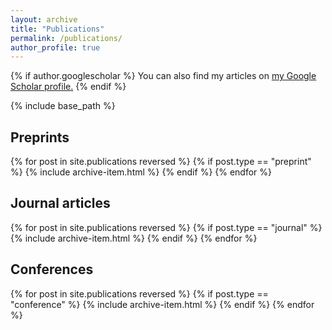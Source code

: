 ```yaml
---
layout: archive
title: "Publications"
permalink: /publications/
author_profile: true
---
```


{% if author.googlescholar %}
  You can also find my articles on <u><a href="{{author.googlescholar}}">my Google Scholar profile</a>.</u>
{% endif %}

{% include base_path %}


## Preprints

{% for post in site.publications reversed %}
  {% if post.type == "preprint" %}
    {% include archive-item.html %}
  {% endif %}
{% endfor %}

## Journal articles

{% for post in site.publications reversed %}
  {% if post.type == "journal" %}
    {% include archive-item.html %}
  {% endif %}
{% endfor %}

## Conferences

{% for post in site.publications reversed %}
  {% if post.type == "conference" %}
    {% include archive-item.html %}
  {% endif %}
{% endfor %}


